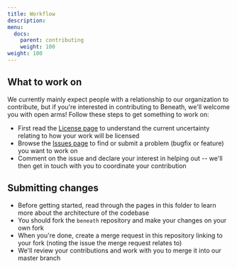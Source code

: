 ```yaml
---
title: Workflow
description: 
menu:
  docs:
    parent: contributing
    weight: 100
weight: 100
---
```


## What to work on

We currently mainly expect people with a relationship to our organization to contribute, but if you're interested in contributing to Beneath, we'll welcome you with open arms! Follow these steps to get something to work on:

- First read the [License page](https://gitlab.com/beneath-hq/beneath/-/blob/master/contributing/08-license.md) to understand the current uncertainty relating to how your work will be licensed
- Browse the [Issues page](https://gitlab.com/beneath-hq/beneath/-/issues) to find or submit a problem (bugfix or feature) you want to work on
- Comment on the issue and declare your interest in helping out -- we'll then get in touch with you to coordinate your contribution

## Submitting changes

- Before getting started, read through the pages in this folder to learn more about the architecture of the codebase
- You should fork the `beneath` repository and make your changes on your own fork
- When you're done, create a merge request in this repository linking to your fork (noting the issue the merge request relates to)
- We'll review your contributions and work with you to merge it into our master branch
